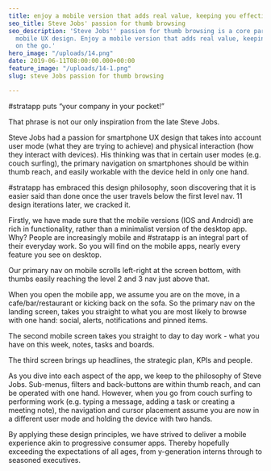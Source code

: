 ```yaml
---
title: enjoy a mobile version that adds real value, keeping you effective on the go
seo_title: Steve Jobs' passion for thumb browsing
seo_description: 'Steve Jobs'' passion for thumb browsing is a core part of #stratapp''s
  mobile UX design. Enjoy a mobile version that adds real value, keeping you effective
  on the go.'
hero_image: "/uploads/14.png"
date: 2019-06-11T08:00:00.000+00:00
feature_image: "/uploads/14-1.png"
slug: steve Jobs passion for thumb browsing

---
```

\#stratapp puts “your company in your pocket!”

That phrase is not our only inspiration from the late Steve Jobs.

Steve Jobs had a passion for smartphone UX design that takes into account user mode (what they are trying to achieve) and physical interaction (how they interact with devices).  His thinking was that in certain user modes (e.g. couch surfing), the primary navigation on smartphones should be within thumb reach, and easily workable with the device held in only one hand.

\#stratapp has embraced this design philosophy, soon discovering that it is easier said than done once the user travels below the first level nav.  11 design iterations later, we cracked it.

Firstly, we have made sure that the mobile versions (IOS and Android) are rich in functionality, rather than a minimalist version of the desktop app.  Why?  People are increasingly mobile and #stratapp is an integral part of their everyday work.  So you will find on the mobile apps, nearly every feature you see on desktop.

Our primary nav on mobile scrolls left-right at the screen bottom, with thumbs easily reaching the level 2 and 3 nav just above that.

When you open the mobile app, we assume you are on the move, in a cafe/bar/restaurant or kicking back on the sofa.  So the primary nav on the landing screen, takes you straight to what you are most likely to browse with one hand: social, alerts, notifications and pinned items.

The second mobile screen takes you straight to day to day work - what you have on this week, notes, tasks and boards.

The third screen brings up headlines, the strategic plan, KPIs and people.

As you dive into each aspect of the app, we keep to the philosophy of Steve Jobs.  Sub-menus, filters and back-buttons are within thumb reach, and can be operated with one hand.  However, when you go from couch surfing to performing work (e.g. typing a message, adding a task or creating a meeting note), the navigation and cursor placement assume you are now in a different user mode and holding the device with two hands. 

By applying these design principles, we have strived to deliver a mobile experience akin to progressive consumer apps.  Thereby hopefully exceeding the expectations of all ages, from y-generation interns through to seasoned executives.